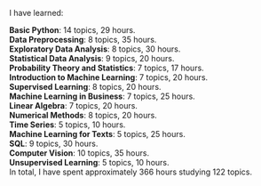 I have learned:

<b>Basic Python</b>: 14 topics, 29 hours.<br>
<b>Data Preprocessing</b>: 8 topics, 35 hours.<br>
<b>Exploratory Data Analysis</b>: 8 topics, 30 hours.<br>
<b>Statistical Data Analysis</b>: 9 topics, 20 hours.<br>
<b>Probability Theory and Statistics</b>: 7 topics, 17 hours.<br>
<b>Introduction to Machine Learning</b>: 7 topics, 20 hours.<br>
<b>Supervised Learning</b>: 8 topics, 20 hours.<br>
<b>Machine Learning in Business</b>: 7 topics, 25 hours.<br>
<b>Linear Algebra</b>: 7 topics, 20 hours.<br>
<b>Numerical Methods</b>: 8 topics, 20 hours.<br>
<b>Time Series</b>: 5 topics, 10 hours.<br>
<b>Machine Learning for Texts</b>: 5 topics, 25 hours.<br>
<b>SQL</b>: 9 topics, 30 hours.<br>
<b>Computer Vision</b>: 10 topics, 35 hours.<br>
<b>Unsupervised Learning</b>: 5 topics, 10 hours.<br>
In total, I have spent approximately 366 hours studying 122 topics.
